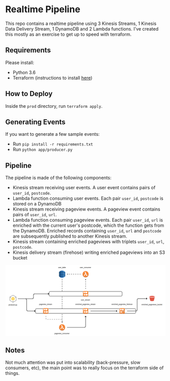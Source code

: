 # Realtime Pipeline

This repo contains a realtime pipeline using 3 Kinesis Streams, 1 Kinesis Data Delivery Stream, 1 DynamoDB
and 2 Lambda functions. I've created this mostly as an exercise to get up to speed with terraform.

## Requirements
Please install:
* Python 3.6
* Terraform (instructions to install [here](https://learn.hashicorp.com/terraform/getting-started/install.html))

## How to Deploy
Inside the `prod` directory, run `terraform apply`.

## Generating Events
If you want to generate a few sample events:
* Run `pip install -r requirements.txt`
* Run `python app/producer.py`

## Pipeline
The pipeline is made of the following components:
* Kinesis stream receiving user events. A user event contains pairs of `user_id`, `postcode`.
* Lambda function consuming user events. Each pair `user_id`, `postcode` is stored on a DynamoDB
* Kinesis stream receiving pageview events. A pageview event contains pairs of `user_id`, `url`.
* Lambda function consuming pageview events. Each pair `user_id`, `url` is enriched with the current user's
postcode, which the function gets from the DynamoDB. Enriched records containing `user_id`, `url` and
`postcode` are subsequently published to another Kinesis stream.
* Kinesis stream containing enriched pageviews with triplets `user_id`, `url`, `postcode`.
* Kinesis delivery stream (firehose) writing enriched pageviews into an S3 bucket

![Image description](img/diagram.png)

## Notes
Not much attention was put into scalability (back-pressure, slow consumers, etc), the main point was to
really focus on the terraform side of things. 
